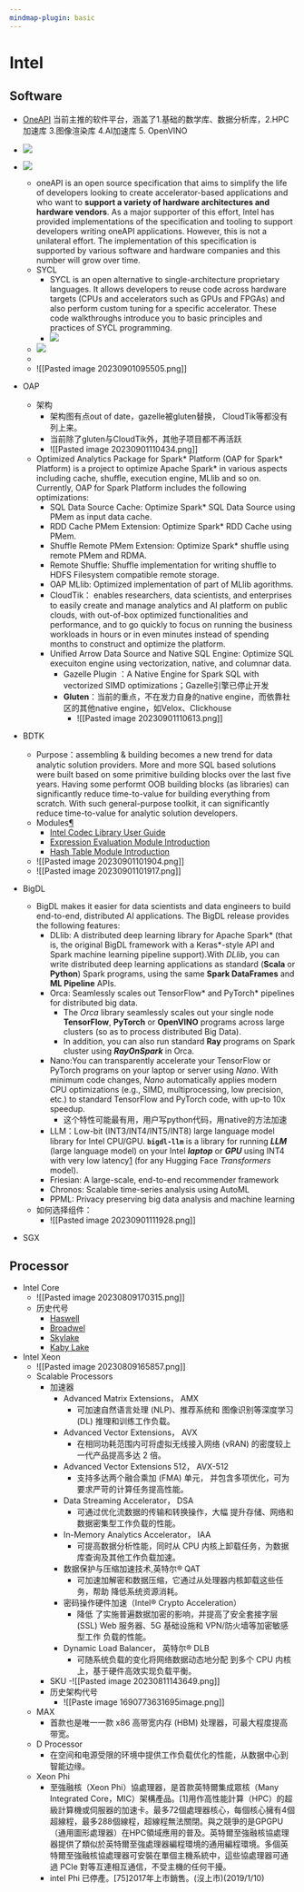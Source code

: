 ```yaml
---
mindmap-plugin: basic
---
```


# Intel

## Software
- [OneAPI](https://www.intel.cn/content/www/cn/zh/developer/articles/technical/oneapi-what-is-it.html#gs.4kztoc) 当前主推的软件平台，涵盖了1.基础的数学库、数据分析库，2.HPC加速库 3.图像渲染库 4.AI加速库 5. OpenVINO
- ![](attachments/20240516144600.jpg)
- ![](attachments/20240516145137.jpg)
    
	- oneAPI is an open source specification that aims to simplify the life of developers looking to create accelerator-based applications and who want to **support a variety of hardware architectures and hardware vendors**. As a major supporter of this effort, Intel has provided implementations of the specification and tooling to support developers writing oneAPI applications. However, this is not a unilateral effort. The implementation of this specification is supported by various software and hardware companies and this number will grow over time.
    - SYCL
        - SYCL is an open alternative to single-architecture proprietary languages. It allows developers to reuse code across hardware targets (CPUs and accelerators such as GPUs and FPGAs) and also perform custom tuning for a specific accelerator. These code walkthroughs introduce you to basic principles and practices of SYCL programming.
        - ![](attachments/20240516141929.jpg)
    - ![](attachments/20240516142024.jpg)
    - 
    - ![[Pasted image 20230901095505.png]]
- OAP
    - 架构
        - 架构图有点out of date，gazelle被gluten替换， CloudTik等都没有列上来。
        - 当前除了gluten与CloudTik外，其他子项目都不再活跃
        - ![[Pasted image 20230901110434.png]]
    - Optimized Analytics Package for Spark* Platform (OAP for Spark* Platform) is a project to optimize Apache Spark* in various aspects including cache, shuffle, execution engine, MLlib and so on. Currently, OAP for Spark Platform includes the following optimizations:
        - SQL Data Source Cache: Optimize Spark* SQL Data Source using PMem as input data cache.
        - RDD Cache PMem Extension: Optimize Spark* RDD Cache using PMem.
        - Shuffle Remote PMem Extension: Optimize Spark* shuffle using remote PMem and RDMA.
        - Remote Shuffle: Shuffle implementation for writing shuffle to HDFS Filesystem compatible remote storage.
        - OAP MLlib: Optimized implementation of part of MLlib agorithms.
        - CloudTik： enables researchers, data scientists, and enterprises to easily create and manage analytics and AI platform on public clouds, with out-of-box optimized functionalities and performance, and to go quickly to focus on running the business workloads in hours or in even minutes instead of spending months to construct and optimize the platform.
        - Unified Arrow Data Source and Native SQL Engine: Optimize SQL execuiton engine using vectorization, native, and columnar data.
            - Gazelle Plugin ：A Native Engine for Spark SQL with vectorized SIMD optimizations；Gazelle引擎已停止开发
            - **Gluten**：当前的重点，不在发力自身的native engine，而依靠社区的其他native engine，如Velox、Clickhouse
                - ![[Pasted image 20230901110613.png]]
- BDTK
    - Purpose：assembling & building becomes a new trend for data analytic solution providers. More and more SQL based solutions were built based on some primitive building blocks over the last five years. Having some performt OOB building blocks (as libraries) can significantly reduce time-to-value for building everything from scratch. With such general-purpose toolkit, it can significantly reduce time-to-value for analytic solution developers.
    - Modules[¶](https://intel.github.io/BDTK/user/modules.html#modules "Permalink to this headline")
        - [Intel Codec Library User Guide](https://intel.github.io/BDTK/user/modules/ICL-module.html)
        - [Expression Evaluation Module Introduction](https://intel.github.io/BDTK/user/modules/expr-eval-module.html)
        - [Hash Table Module Introduction](https://intel.github.io/BDTK/user/modules/hash-table-module.html)
    - ![[Pasted image 20230901101904.png]]
    - ![[Pasted image 20230901101917.png]]
- BigDL
    - BigDL makes it easier for data scientists and data engineers to build end-to-end, distributed AI applications. The BigDL release provides the following features:
        - DLlib: A distributed deep learning library for Apache Spark* (that is, the original BigDL framework with a Keras*-style API and Spark machine learning pipeline support).With _DLlib_, you can write distributed deep learning applications as standard (**Scala** or **Python**) Spark programs, using the same **Spark DataFrames** and **ML Pipeline** APIs.
        - Orca: Seamlessly scales out TensorFlow* and PyTorch* pipelines for distributed big data.
            - The _Orca_ library seamlessly scales out your single node **TensorFlow**, **PyTorch** or **OpenVINO** programs across large clusters (so as to process distributed Big Data).
            - In addition, you can also run standard **Ray** programs on Spark cluster using _**RayOnSpark**_ in Orca.
        - Nano:You can transparently accelerate your TensorFlow or PyTorch programs on your laptop or server using _Nano_. With minimum code changes, _Nano_ automatically applies modern CPU optimizations (e.g., SIMD, multiprocessing, low precision, etc.) to standard TensorFlow and PyTorch code, with up-to 10x speedup.
            - 这个特性可能最有用，用户写python代码，用native的方法加速
        - LLM：Low-bit (INT3/INT4/INT5/INT8) large language model library for Intel CPU/GPU. **`bigdl-llm`** is a library for running _**LLM**_ (large language model) on your Intel _**laptop**_ or _**GPU**_ using INT4 with very low latency[1](https://github.com/intel-analytics/BigDL/tree/main/python/llm#user-content-fn-1-cd763b16b7b8044cf19323066386636c) (for any Hugging Face _Transformers_ model).
        - Friesian: A large-scale, end-to-end recommender framework
        - Chronos: Scalable time-series analysis using AutoML
        - PPML: Privacy preserving big data analysis and machine learning
    - 如何选择组件：
        - ![[Pasted image 20230901111928.png]]
- SGX

## Processor
- Intel Core
    - ![[Pasted image 20230809170315.png]]
    - 历史代号
        - [Haswell](https://zh.wikipedia.org/zh-cn/Haswell)
        - [Broadwel](https://zh.wikipedia.org/wiki/Broadwell "Broadwell")
        - [Skylake](https://zh.wikipedia.org/zh-cn/Skylake%E5%BE%AE%E6%9E%B6%E6%A7%8B "Skylake微架构")
        - [Kaby Lake](https://zh.wikipedia.org/zh-cn/Kaby_Lake "Kaby Lake")
- Intel Xeon
    - ![[Pasted image 20230809165857.png]]
    - Scalable Processors
        - 加速器
            - Advanced Matrix Extensions， AMX
                - 可加速自然语言处理 (NLP)、推荐系统和 图像识别等深度学习 (DL) 推理和训练工作负载。
            - Advanced Vector Extensions， AVX
                - 在相同功耗范围内可将虚拟无线接入网络 (vRAN) 的密度较上一代产品提高多达 2 倍。
            - Advanced Vector Extensions 512， AVX-512
                - 支持多达两个融合乘加 (FMA) 单元， 并包含多项优化，可为要求严苛的计算任务提高性能。
            - Data Streaming Accelerator， DSA
                - 可通过优化流数据的传输和转换操作，大幅 提升存储、网络和数据密集型工作负载的性能。
            - In-Memory Analytics Accelerator， IAA
                - 可提高数据分析性能，同时从 CPU 内核上卸载任务，为数据库查询及其他工作负载加速。
            - 数据保护与压缩加速技术,英特尔® QAT
                - 可加速加解密和数据压缩，它通过从处理器内核卸载这些任务，帮助 降低系统资源消耗。
            - 密码操作硬件加速（Intel® Crypto Acceleration）
                - 降低 了实施普遍数据加密的影响，并提高了安全套接字层 (SSL) Web 服务器、5G 基础设施和 VPN/防火墙等加密敏感型工作 负载的性能。
            - Dynamic Load Balancer， 英特尔® DLB
                - 可随系统负载的变化将网络数据动态地分配 到多个 CPU 内核上，基于硬件高效实现负载平衡。
        - SKU
           -![[Pasted image 20230811143649.png]]
        - 历史架构代号
            - ![[Paste image 1690773631695image.png]]
    - MAX
        - 首款也是唯一一款 x86 高带宽内存 (HBM) 处理器，可最大程度提高带宽。
    - D Processor
        - 在空间和电源受限的环境中提供工作负载优化的性能，从数据中心到智能边缘。
    - Xeon Phi
        - 至強融核（Xeon Phi）協處理器，是首款英特爾集成眾核（Many Integrated Core，MIC）架構產品。[1]用作高性能計算（HPC）的超級計算機或伺服器的加速卡。最多72個處理器核心，每個核心擁有4個超線程，最多288個線程，超線程無法關閉。與之競爭的是GPGPU（通用圖形處理器）在HPC領域應用的普及。英特爾至強融核協處理器提供了類似於英特爾至強處理器編程環境的通用編程環境。多個英特爾至強融核協處理器可安裝在單個主機系統中，這些協處理器可通過 PCIe 對等互連相互通信，不受主機的任何干擾。
        - intel Phi 已停產。[75]2017年上市銷售。(沒上市)(2019/1/10)